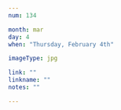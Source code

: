 ```yaml
---
num: 134

month: mar
day: 4
when: "Thursday, February 4th"

imageType: jpg

link: ""
linkname: ""
notes: ""

---
```


